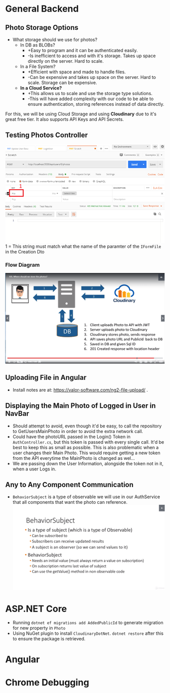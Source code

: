 # General Backend
## Photo Storage Options
* What storage should we use for photos? 
    * In DB as BLOBs? 
        * +Easy to program and it can be authenticated easily.
        * -Is inefficient to access and with it's storage. Takes up space directly on the server. Hard to scale.
    * In a File System? 
        * +Efficient with space and made to handle files.
        * -Can be expensive and takes up space on the server. Hard to scale. Storage can be expensive.
    * __In a Cloud Service?__
        * +This allows us to scale and use the storage type solutions.
        * -This will have added complexity with our code to be able to ensure authentication, storing references instead of data directly.

For this, we will be using Cloud Storage and using __Cloudinary__ due to it's great free tier. It also supports API Keys and API Secrets.

## Testing Photos Controller
![Testing Photos Controller](images/testingPhotosController.png)
1 = This string must match what the name of the paramter of the `IFormFile` in the Creation Dto

### Flow Diagram
![Data Flow](images/photoStorageFlow.png)

## Uploading File in Angular
* Install notes are at: https://valor-software.com/ng2-file-upload/ .

## Displaying the Main Photo of Logged in User in NavBar
* Should attempt to avoid, even though it'd be easy, to call the repository to GetUsersMainPhoto in order to avoid the extra network call.
* Could have the photoURL passed in the Login() Token in `AuthController.cs`, but this token is passed with every single call. It'd be best to keep this as small as possible. This is also problematic when a user changes their Main Photo. This would require getting a new token from the API everytime the MainPhoto is changed as wel...
* We are passing down the User Information, alongside the token not in it, when a user Logs in. 

## Any to Any Component Communication
* `BehaviorSubject` is a type of observable we will use in our AuthService that all components that want the photo can reference.
![AnyToAnyComponent](images/AnyToAnyComponentSetup.png)

# ASP.NET Core
* Running `dotnet ef migrations add AddedPublicId` to generate migration for new property in `Photo`
* Using NuGet plugin to install `CloudinaryDotNet`. `dotnet restore` after this to ensure the package is retrieved. 

# Angular

# Chrome Debugging
